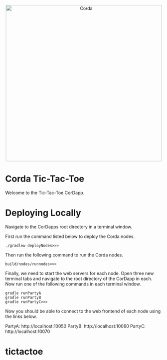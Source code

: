 <p align="center">
  <img src="https://www.corda.net/wp-content/uploads/2016/11/fg005_corda_b.png" alt="Corda" width="500">
</p>

# Corda Tic-Tac-Toe

Welcome to the Tic-Tac-Toe CorDapp.

# Deploying Locally
Navigate to the CorDapps root directory in a terminal window.

First run the command listed below to deploy the Corda nodes.

    ./gradlew deployNodes>>>

Then run the following command to run the Corda nodes.

    build/nodes/runnodes>>>

Finally, we need to start the web servers for each node. Open three new terminal tabs and navigate to the root directory of the CorDapp in each. Now run one of the following commands in each terminal window.

    gradle runPartyA
    gradle runPartyB
    gradle runPartyC>>>

Now you should be able to connect to the web frontend of each node using the links below.

PartyA: http://localhost:10050
PartyB: http://localhost:10060
PartyC: http://localhost:10070

# tictactoe
